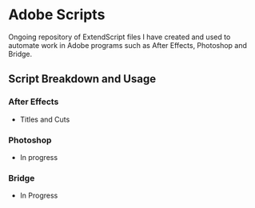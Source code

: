 # Adobe Scripts
Ongoing repository of ExtendScript files I have created and used to automate work in Adobe programs such as After Effects, Photoshop and Bridge.

## Script Breakdown and Usage
### After Effects
* Titles and Cuts
### Photoshop
* In progress
### Bridge
* In Progress